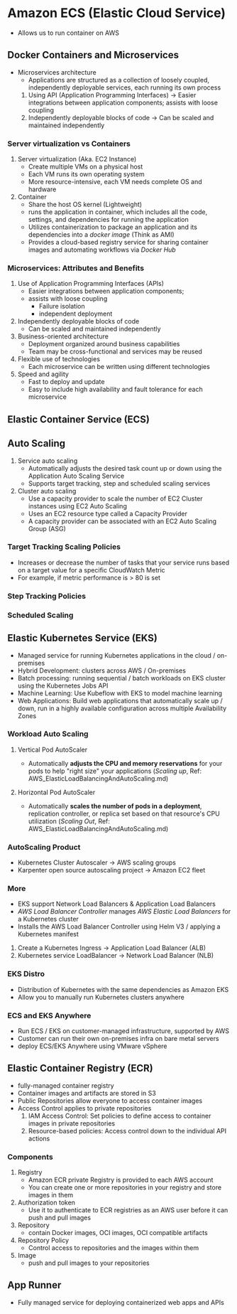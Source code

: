# Amazon ECS (Elastic Cloud Service)
* Allows us to run container on AWS

## Docker Containers and Microservices
* Microservices architecture
    * Applications are structured as a collection of loosely coupled, independently deployable services, each running its own process
    1. Using API (Application Programming Interfaces) -> Easier integrations between application components; assists with loose coupling 
    2. Independently deployable blocks of code -> Can be scaled and maintained independently

### Server virtualization vs Containers
1. Server virtualization (Aka. EC2 Instance)
   * Create multiple VMs on a physical host
   * Each VM runs its own operating system
   * More resource-intensive, each VM needs complete OS and hardware
2. Container
   * Share the host OS kernel (Lightweight)
   * runs the application in container, which includes all the code, settings, and dependencies for running the application
   * Utilizes containerization to package an application and its dependencies into a *docker image* (Think as AMI)
   * Provides a cloud-based registry service for sharing container images and automating workflows via *Docker Hub* 

### Microservices: Attributes and Benefits
1. Use of Application Programming Interfaces (APIs)
   * Easier integrations between application components;
   * assists with loose coupling
     * Failure isolation
     * independent deployment
2. Independently deployable blocks of code
   * Can be scaled and maintained independently
3. Business-oriented architecture
   * Deployment organized around business capabilities
   * Team may be cross-functional and services may be reused
4. Flexible use of technologies
   * Each microservice can be written using different technologies
5. Speed and agility
   * Fast to deploy and update
   * Easy to include high availability and fault tolerance for each microservice

## Elastic Container Service (ECS)


## Auto Scaling
1. Service auto scaling
   * Automatically adjusts the desired task count up or down using the Application Auto Scaling Service
   * Supports target tracking, step and scheduled scaling services
2. Cluster auto scaling
   * Use a capacity provider to scale the number of EC2 Cluster instances using EC2 Auto Scaling
   * Uses an EC2 resource type called a Capacity Provider
   * A capacity provider can be associated with an EC2 Auto Scaling Group (ASG)

### Target Tracking Scaling Policies
* Increases or decrease the number of tasks that your service runs based on a target value for a specific CloudWatch Metric
* For example, if metric performance is > 80 is set

### Step Tracking Policies


### Scheduled Scaling 


## Elastic Kubernetes Service (EKS)
* Managed service for running Kubernetes applications in the cloud / on-premises
* Hybrid Development: clusters across AWS / On-premises
* Batch processing: running sequential / batch workloads on EKS cluster using the Kubernetes Jobs API
* Machine Learning: Use Kubeflow with EKS to model machine learning
* Web Applications: Build web applications that automatically scale up / down, run in a highly available configuration across multiple Availability Zones


### Workload Auto Scaling
1. Vertical Pod AutoScaler
   * Automatically **adjusts the CPU and memory reservations** for your pods to help "right size" your applications (*Scaling up*, Ref: AWS_ElasticLoadBalancingAndAutoScaling.md)

2. Horizontal Pod AutoScaler
   * Automatically **scales the number of pods in a deployment**, replication controller, or replica set based on that resource's CPU utilization (*Scaling Out*, Ref: AWS_ElasticLoadBalancingAndAutoScaling.md)

### AutoScaling Product
* Kubernetes Cluster Autoscaler -> AWS scaling groups
* Karpenter open source autoscaling project -> Amazon EC2 fleet

### More
* EKS support Network Load Balancers & Application Load Balancers
* *AWS Load Balancer Controller* manages *AWS Elastic Load Balancers* for a Kubernetes cluster
* Installs the AWS Load Balancer Controller using Helm V3 / applying a Kubernetes manifest
1. Create a Kubernetes Ingress -> Application Load Balancer (ALB)
2. Kubernetes service LoadBalancer -> Network Load Balancer (NLB)

### EKS Distro
* Distribution of Kubernetes with the same dependencies as Amazon EKS
* Allow you to manually run Kubernetes clusters anywhere

### ECS and EKS Anywhere
* Run ECS / EKS on customer-managed infrastructure, supported by AWS
* Customer can run their own on-premises infra on bare metal servers
* deploy ECS/EKS Anywhere using VMware vSphere

## Elastic Container Registry (ECR)
* fully-managed container registry
* Container images and artifacts are stored in S3
* Public Repositories allow everyone to access container images
* Access Control applies to private repositories
  1. IAM Access Control: Set policies to define access to container images in private repositories
  2. Resource-based policies: Access control down to the individual API actions

### Components
1. Registry
   * Amazon ECR private Registry is provided to each AWS account
   * You can create one or more repositories in your registry and store images in them
2. Authorization token
   * Use it to authenticate to ECR registries as an AWS user before it can push and pull images
3. Repository
   * contain Docker images, OCI images, OCI compatible artifacts
4. Repository Policy
   * Control access to repositories and the images within them
5. Image
   * push and pull images to your repositories

## App Runner
* Fully managed service for deploying containerized web apps and APIs